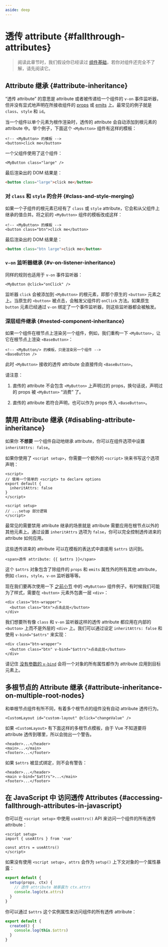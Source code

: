 ```yaml
---
aside: deep
---
```


# 透传 attribute {#fallthrough-attributes}

> 阅读此章节时，我们假设你已经读过 [组件基础](/guide/essentials/component-basics)，若你对组件还完全不了解，请先阅读它。

## Attribute 继承 {#attribute-inheritance}

“透传 attribute” 的意思是 attribute 或者被传递给一个组件的 `v-on` 事件监听器，但并没有显式地声明在所接收组件的 [props](./props) 或 [emits](./events.html#defining-custom-events) 上。最常见的例子就是 `class`、`style` 和 `id`。

当一个组件以单个元素为根作渲染时，透传的 attribute 会自动添加到根元素的 attribute 中。举个例子，下面这个 `<MyButton>` 组件有这样的模板：

```vue-html
<!-- <MyButton> 的模板 -->
<button>click me</button>
```

一个父组件使用了这个组件：

```vue-html
<MyButton class="large" />
```

最后渲染出的 DOM 结果是：

```html
<button class="large">click me</button>
```

### 对 `class` 和 `style` 的合并 {#class-and-style-merging}

如果一个子组件的根元素已经有了 `class` 或 `style` attribute，它会和从父组件上继承的值合并。将之前的 `<MyButton>` 组件的模板改成这样：

```vue-html
<!-- <MyButton> 的模板 -->
<button class="btn">click me</button>
```

最后渲染出的 DOM 结果是：

```html
<button class="btn large">click me</button>
```

### `v-on` 监听器继承 {#v-on-listener-inheritance}

同样的规则也适用于 `v-on` 事件监听器：

```vue-html
<MyButton @click="onClick" />
```

监听器 `click` 会被添加到 `<MyButton>` 的根元素，即那个原生的 `<button>` 元素之上。当原生的 `<button>` 被点击，会触发父组件的 `onClick` 方法。如果原生 `button` 元素已经通过 `v-on` 绑定了一个事件监听器，则这些监听器都会被触发。

### 深层组件继承 {#nested-component-inheritance}

如果一个组件在根节点上渲染另一个组件，例如，我们重构一下 `<MyButton>`，让它在根节点上渲染 `<BaseButton>`：

```vue-html
<!-- <MyButton/> 的模板，只是渲染另一个组件 -->
<BaseButton />
```

此时 `<MyButton>` 接收的透传 attribute 会直接传向 `<BaseButton>`。

请注意：

1. 直传的 attribute 不会包含 `<MyButton>` 上声明过的 props，换句话说，声明过的 props 被 `<MyButton>` “消费” 了。

2. 直传的 attribute 若符合声明，也可以作为 props 传入 `<BaseButton>`。

## 禁用 Attribute 继承 {#disabling-attribute-inheritance}

如果你 **不想要** 一个组件自动地继承 attribute，你可以在组件选项中设置 `inheritAttrs: false`。

<div class="composition-api">

如果你使用了 `<script setup>`，你需要一个额外的 `<script>` 块来书写这个选项声明：

```vue
<script>
// 使用一个简单的 <script> to declare options
export default {
  inheritAttrs: false
}
</script>

<script setup>
// ...setup 部分逻辑
</script>
```

</div>

最常见的需要禁用 attribute 继承的场景就是 attribute 需要应用在根节点以外的其他元素上。通过设置 `inheritAttrs` 选项为 `false`，你可以完全控制透传进来的 attribute 如何应用。

这些透传进来的 attribute 可以在模板的表达式中直接用 `$attrs` 访问到。

```vue-html
<span>透传 attribute: {{ $attrs }}</span>
```

这个 `$attrs` 对象包含了除组件的 `props` 和 `emits` 属性外的所有其他 attribute，例如 `class`，`style`，`v-on` 监听器等等。

现在我们要再次使用一下 [之前小节](#attribute-inheritance) 中的 `<MyButton>` 组件例子。有时候我们可能为了样式，需要在 `<button>` 元素外包裹一层 `<div>`：

```vue-html
<div class="btn-wrapper">
  <button class="btn">点击此处</button>
</div>
```

我们想要所有像 `class` 和 `v-on` 监听器这样的透传 attribute 都应用在内部的 `<button>` 上而不是外层的 `<div>` 上。我们可以通过设定 `inheritAttrs: false` 和使用 `v-bind="$attrs"` 来实现：

```vue-html{2}
<div class="btn-wrapper">
  <button class="btn" v-bind="$attrs">点击此处</button>
</div>
```

请记住 [没有参数的 `v-bind`](/guide/essentials/template-syntax.html#dynamically-binding-multiple-attributes) 会将一个对象的所有属性都作为 attribute 应用到目标元素上。

## 多根节点的 Attribute 继承 {#attribute-inheritance-on-multiple-root-nodes}

和单根节点组件有所不同，有着多个根节点的组件没有自动 attribute 透传行为。

```vue-html
<CustomLayout id="custom-layout" @click="changeValue" />
```

如果 `<CustomLayout>` 有下面这样的多根节点模板，由于 Vue 不知道要将 attribute 透传到哪里，所以会抛出一个警告。

```vue-html
<header>...</header>
<main>...</main>
<footer>...</footer>
```

如果 `$attrs` 被显式绑定，则不会有警告：

```vue-html{2}
<header>...</header>
<main v-bind="$attrs">...</main>
<footer>...</footer>
```

## 在 JavaScript 中 访问透传 Attributes {#accessing-fallthrough-attributes-in-javascript}

<div class="composition-api">

你可以在 `<script setup>` 中使用 `useAttrs()` API 来访问一个组件的所有透传 attribute：

```vue
<script setup>
import { useAttrs } from 'vue'

const attrs = useAttrs()
</script>
```

如果没有使用 `<script setup>`，`attrs` 会作为 `setup()` 上下文对象的一个属性暴露：

```js
export default {
  setup(props, ctx) {
    // 透传 attribute 被暴露为 ctx.attrs
    console.log(ctx.attrs)
  }
}
```

</div>

<div class="options-api">

你可以通过 `$attrs` 这个实例属性来访问组件的所有透传 attribute：

```js
export default {
  created() {
    console.log(this.$attrs)
  }
}
```

</div>
